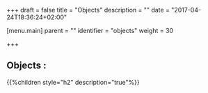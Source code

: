 +++
draft = false
title = "Objects"
description = ""
date = "2017-04-24T18:36:24+02:00"

[menu.main]
parent = ""
identifier = "objects"
weight = 30

+++

## Objects :

{{%children style="h2" description="true"%}}

